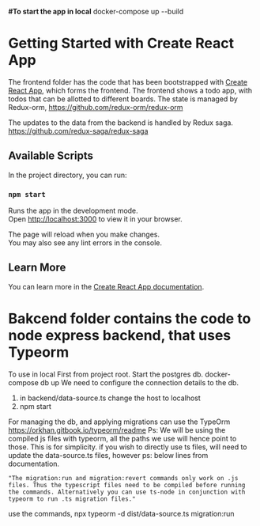 
**#To start the app in local**
docker-compose up --build


# Getting Started with Create React App

The frontend folder has the code that has been bootstrapped with [Create React App](https://github.com/facebook/create-react-app),
which forms the frontend. 
The frontend shows a todo app, with todos that can be allotted to different boards. 
The state is managed by Redux-orm, 
https://github.com/redux-orm/redux-orm


The updates to the data from the backend is handled by Redux saga.
https://github.com/redux-saga/redux-saga

## Available Scripts

In the project directory, you can run:

### `npm start`

Runs the app in the development mode.\
Open [http://localhost:3000](http://localhost:3000) to view it in your browser.

The page will reload when you make changes.\
You may also see any lint errors in the console.

## Learn More
You can learn more in the [Create React App documentation](https://facebook.github.io/create-react-app/docs/getting-started).

# Bakcend folder contains the code to node express backend, that uses Typeorm

To use in local
First from project root. Start the postgres db. 
docker-compose db up
We need to configure the connection details to the db. 
1. in backend/data-source.ts change the host to localhost
2. npm start

For managing the db, and applying migrations can use the TypeOrm
https://orkhan.gitbook.io/typeorm/readme
Ps: We will be using the compiled js files with typeorm, all the paths we use will hence point to those. 
This is for simplicity. 
if you wish to directly use ts files, will need to update the data-source.ts files, however ps: below lines from documentation. 

    "The migration:run and migration:revert commands only work on .js files. Thus the typescript files need to be compiled before running the commands. Alternatively you can use ts-node in conjunction with typeorm to run .ts migration files."

use the commands, npx typeorm -d dist/data-source.ts migration:run 




